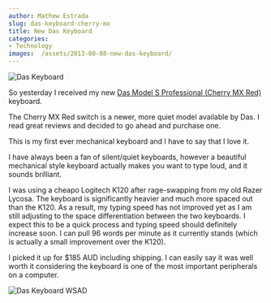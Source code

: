 ```yaml
---
author: Mathew Estrada
slug: das-keyboard-cherry-mx
title: New Das Keyboard
categories:
- Technology
images:  /assets/2013-08-08-new-das-keyboard/
---
```


![Das Keyboard]({{page.images}}dask.png)

So yesterday I received my new [Das Model S Professional (Cherry MX Red)](http://store.daskeyboard.com/Professional-Model-S-Quiet/dp/B00COQTY7S) keyboard.

The Cherry MX Red switch is a newer, more quiet model available by Das. I read great reviews and decided to go ahead and purchase one. 

This is my first ever mechanical keyboard and I have to say that I love it.

I have always been a fan of silent/quiet keyboards, however a beautiful mechanical style keyboard actually makes you want to type loud, and it sounds brilliant.

I was using a cheapo Logitech K120 after rage-swapping from my old Razer Lycosa. The keyboard is significantly heavier and much more spaced out than the K120. As a result, my typing speed has not improved yet as I am still adjusting to the space differentiation between the two keyboards. I expect this to be a quick process and typing speed should definitely increase soon. I can pull 96 words per minute as it currently stands (which is actually a small improvement over the K120).

I picked it up for $185 AUD including shipping. I can easily say it was well worth it considering the keyboard is one of the most important peripherals on a computer.



![Das Keyboard WSAD]({{page.images}}dasgreenkeys.jpg)
